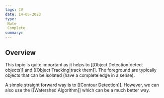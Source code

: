 ```yaml
---
tags: CV
date: 14-05-2023
type: 
 Note
 Complete
summary: 
---
```


## Overview

This topic is quite important as it helps to [[Object Detection|detect objects]] and [[Object Tracking|track them]]. The foreground are typically objects that can be isolated (have a complete edge in a sense).

A simple straight forward way is to [[Contour Detection]]. However, we can also use the [[Watershed Algorithm]] which can be a much better way.

